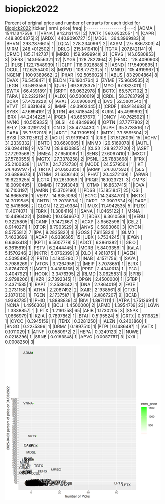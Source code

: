 # biopick2022
Percent of original price and number of entrants for each ticket for [Biopick2022](https://twitter.com/hashtag/Biopick2022)
|ticker |   nrml_price| freq|
|:------|------------:|----:|
|ADMA   | 1541.1347558|    1|
|VRNA   |  942.1131451|    2|
|VKTX   |  560.6522054|    4|
|CAPR   |  448.8054375|    2|
|ARDX   |  440.9090727|    5|
|MDGL   |  364.3969983|    3|
|BHVN   |  293.2876615|    1|
|LQDA   |  278.2340967|    2|
|AXSM   |  275.8867303|    4|
|MIRM   |  248.4012502|    1|
|DRUG   |  215.1419410|    1|
|TGTX   |  207.8421141|    9|
|CRMD   |  185.7142737|    1|
|MREO   |  159.9999940|   21|
|CRVS   |  146.0580853|    3|
|XERS   |  140.9556321|   12|
|VYGR   |  128.7822864|    2|
|FENC   |  128.4090903|    2|
|PLSE   |  122.7548939|    1|
|CLPT   |  118.0926888|    3|
|ASND   |  117.5499895|    1|
|OCUL   |  112.6255400|    8|
|MDWD   |  108.7772325|    1|
|MNKD   |  105.4919967|    1|
|NGENF  |  100.9389662|    2|
|PHAR   |   92.5056023|    1|
|ABUS   |   83.2904864|    8|
|DVAX   |   76.5458471|    1|
|ELDN   |   76.1904764|    3|
|ZYME   |   75.9609535|    2|
|LEGN   |   73.5893559|    1|
|QURE   |   69.3828375|    1|
|MYO    |   67.9328011|    1|
|SWTX   |   66.4891891|    1|
|SRPT   |   66.0632978|    1|
|BCTX   |   65.5797102|    3|
|TARA   |   62.2222194|    1|
|ALDX   |   60.5000019|    2|
|CRDL   |   58.3783799|    2|
|BCRX   |   57.4729229|    6|
|AVXL   |   53.6908901|    2|
|BVS    |   52.3809543|    1|
|VTVT   |   51.6331649|    3|
|IMMP   |   49.3902445|    4|
|CRDF   |   48.9184683|    3|
|SYBX   |   47.6694191|    2|
|LTRN   |   46.7418548|    3|
|KURA   |   45.4999992|    1|
|IBRX   |   44.2434225|    4|
|PGEN   |   43.6657679|    1|
|ONCY   |   40.7625921|    1|
|NVNO   |   40.5159335|    1|
|GLSI   |   40.4849996|    1|
|OPTN   |   37.7777802|    2|
|BFLY   |   36.0239173|    1|
|CNTX   |   35.4774430|    1|
|AUPH   |   35.3738516|   17|
|CABA   |   35.3562018|    6|
|ARCT   |   34.1799519|    1|
|IMTX   |   33.5565504|    2|
|BYSI   |   33.1125812|    2|
|ACIU   |   31.9191940|    1|
|CRIS   |   31.5126035|   15|
|ACHV   |   31.2339332|    1|
|BNTC   |   30.6690605|    1|
|MNMD   |   29.5169078|    1|
|AUTL   |   29.0944118|    9|
|VSTM   |   28.9430885|    4|
|CLSD   |   28.9272720|    2|
|ASRT   |   27.7293568|    2|
|BMEA   |   27.6510067|    1|
|SENS   |   27.6067410|    1|
|MXCT   |   27.5760555|    1|
|MGTX   |   27.3378258|    2|
|PSNL   |   25.7883668|    1|
|IFRX   |   25.2100838|    1|
|LVTX   |   24.7272730|    4|
|MODD   |   24.5579504|    1|
|IKT    |   24.4897977|    2|
|HRTX   |   24.0963858|    1|
|ARMP   |   24.0875921|    1|
|SLS    |   23.6889673|    1|
|ATNM   |   21.6306140|    3|
|PHAT   |   20.4372139|    1|
|ARWR   |   19.6229255|    3|
|LCTX   |   19.2653059|    1|
|PRQR   |   18.1023721|    3|
|CMPS   |   18.0090495|    1|
|CMMB   |   17.3913048|    1|
|CTMX   |   16.8637415|    1|
|IOVA   |   16.7103197|    1|
|AMRN   |   15.3709190|    1|
|PDSB   |   15.1851847|   25|
|QSI    |   14.8665816|    1|
|VERV   |   14.8359098|    1|
|BCYC   |   14.2434701|    1|
|NKTX   |   14.2019545|    1|
|CNTB   |   13.2038834|    1|
|CKPT   |   12.9903534|    9|
|DARE   |   12.5416666|    2|
|CLGN   |   12.2249384|    1|
|IMUX   |   11.4942535|    5|
|PLRX   |   11.4074071|    1|
|FBRX   |   11.3084116|    1|
|SANA   |   11.0465122|    1|
|MRNA   |   10.4496422|    1|
|SGMO   |   10.0546670|    7|
|BDSX   |    9.3610588|    1|
|VERU   |    9.3225805|    1|
|CANF   |    9.1472867|    2|
|ACXP   |    8.9562598|    1|
|CELZ   |    8.9140271|    1|
|XFOR   |    8.7903929|    3|
|ANVS   |    8.5893060|    3|
|CYCN   |    8.5755812|    7|
|IPA    |    8.2835820|    4|
|GOSS   |    7.9115824|    1|
|GLMD   |    7.4633699|    1|
|ADAP   |    6.9386665|   15|
|UBX    |    6.7534245|    1|
|EVGN   |    6.6463418|    1|
|KPTI   |    6.5007778|    5|
|ADCT   |    6.3861382|    1|
|GBIO   |    6.3615819|    1|
|PSTV   |    6.2444445|    1|
|MCRB   |    5.8403356|    1|
|KALA   |    5.1570246|    2|
|NKTR   |    5.0762399|    3|
|XLO    |    4.9618751|    1|
|AGEN   |    4.5095495|    2|
|PRTG   |    4.1845290|    7|
|INAB   |    4.1571756|    1|
|SAVA   |    3.7986269|    7|
|VTGN   |    3.7264958|    2|
|MEIP   |    3.7078651|    1|
|BLRX   |    3.6764707|    1|
|ACET   |    3.4385365|    2|
|PPBT   |    3.4349613|    1|
|IPSC   |    3.4047921|    1|
|HOOK   |    3.3476395|    2|
|RLMD   |    3.0625831|    3|
|SPRB   |    2.9798206|    1|
|KZR    |    2.7392345|    1|
|OPGN   |    2.4500000|    1|
|GTBP   |    2.4371585|    1|
|RAPT   |    2.3539342|    1|
|DNA    |    2.2864019|    2|
|FATE   |    2.2731158|    1|
|ATHA   |    2.2087492|    2|
|XAIR   |    2.1938561|    8|
|CTXR   |    2.1870130|    1|
|FGEN   |    2.1737587|    1|
|PAVM   |    2.0867207|    9|
|BCAB   |    1.9393785|    1|
|PHIO   |    1.8888889|    4|
|BIVI   |    1.8671111|    1|
|ATRA   |    1.7512691|    1|
|NCNA   |    1.4956303|    1|
|BCLI   |    1.4500000|    2|
|AFMD   |    1.3954709|   23|
|LGVN   |    1.3338857|    1|
|LPTX   |    1.2191358|   65|
|AFIB   |    1.1730205|    3|
|SNPX   |    1.0666979|    1|
|KZIA   |    0.7897862|    1|
|BTAI   |    0.5195524|    5|
|GRTX   |    0.5119825|    1|
|CYCC   |    0.3945159|   11|
|TENX   |    0.3281250|    1|
|ALZN   |    0.2403860|    1|
|BNGO   |    0.2285396|    1|
|DRMA   |    0.1897510|    1|
|PTPI   |    0.1486487|    1|
|AVTX   |    0.1011029|    1|
|ATNF   |    0.0580972|    2|
|HEPA   |    0.0249123|    2|
|NUWE   |    0.0218296|    1|
|SRNE   |    0.0193548|    1|
|APVO   |    0.0057757|    3|
|XXII   |    0.0008250|    3|
![retvspicks](biopicks.png?raw=true)

